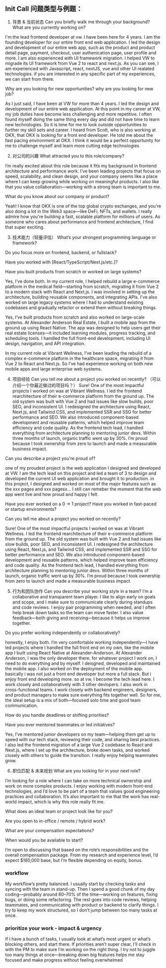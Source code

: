 ## Init Call 问题类型与例题：

1. 背景 & 当前状态
Can you briefly walk me through your background?
What are you currently working on?

I'm the lead frontend developer at vw.  I have been here for 4 years. I am the founding developer for our entire front end web application. I led the design and development of our entire web app, such as the product and product detail page, payment, checkout, user authenication page, user profile and more. I am also experienced with UI framework migration. I helped VW to migrade its UI framework from Vue 2 to react and next.js. As you can see, I am experienced with  Javascript, react, nextJS, vue and other UI realated technologies. if you are interested in any specific part of my experiences, we can start from there.

Why are you looking for new opportunities? why are you looking for new job?

As I just said, I have been at VW for more than 4 years. I led the design and development of our entire web appilication. At this point in my career at VW, my job duties have become less challenging and more repetitive. I often found myself doing the same thing every day and did not have time to learn new technologies. So it is time for me to look outside opportunities to further my skill sets and career. I heard from Scott, who is also working at OKX, that OKX is looking for a front end developer. He told me about the fast pacing environment at OKX. I think it would be a perfect opportunity for me to challenge myself and learn more cutting edge technologies


2. 对公司的兴趣
What attracted you to this role/company?

I’m really excited about this role because it fits my background in frontend architecture and performance work. I’ve been leading projects that focus on speed, scalability, and clean design, and your company seems like a place where I can keep growing while working on meaningful products. I also like that you value collaboration—working with a strong team is important to me.

What do you know about our company or product?

Yeah! I know that OKX is one of the top global crypto exchanges, and you're also doing a lot in the Web3 space—like DeFi, NFTs, and wallets.
I really admire how you're building a fast, scalable platform for millions of users. As someone who cares about performance and frontend architecture, I find that super exciting.


3. 技术能力（轻量评估）
What’s your strongest programming language or framework?

Do you focus more on frontend, backend, or fullstack?

Have you worked with [React/TypeScript/Next.js/etc.]?

Have you built products from scratch or worked on large systems?

Yes, I’ve done both. In my current role, I helped rebuild a large e-commerce platform in the medical field—starting from scratch, migrating it from Vue 2 to a modern stack with React and Next.js. I was involved in setting up the architecture, building reusable components, and integrating APIs. I've also worked on large legacy systems where I had to understand existing codebases and gradually refactor or extend them without breaking things.


Yes, I’ve built products from scratch and also worked on large-scale systems. At Alexander Anderson Real Estate, I built a mobile app from the ground up using React Native. The app was designed to help users get their real estate licenses—it included learning modules, progress tracking, and scheduling tools. I handled the full front-end development, including UI design, navigation, and API integration.

In my current role at Vibrant Wellness, I’ve been leading the rebuild of a complex e-commerce platform in the healthcare space, migrating it from Vue 2 to React and Next.js. So I’ve had experience working on both new mobile apps and large enterprise web systems.


4. 项目经验
Can you tell me about a project you worked on recently?
（可以介绍一个你最近做过的项目吗？）
Sure! One of the most impactful projects I worked on was at Vibrant Wellness. I led the frontend rearchitecture of their e-commerce platform from the ground up. The old system was built with Vue 2 and had issues like slow builds, poor SEO, and inconsistent UI.
I redesigned the architecture using React, Next.js, and Tailwind CSS, and implemented SSR and SSG for better performance and SEO. We also introduced component-based development and reusable patterns, which helped improve team efficiency and code quality.
As the frontend tech lead, I handled everything from architecture planning to mentoring junior devs. Within three months of launch, organic traffic went up by 30%. I’m proud because I took ownership from zero to launch and made a measurable business impact.

Can you describe a project you're proud of?

one of my proudest project is the web application I designed and developed at VW. I am the tech lead on this project and led a team of 3 to design and developed the current UI web application and brought it to production. in this project, I designed and worked on most of the major features such as the xxx pages and xxx pagesx... I still can remeber the moment that the web app went live and how proud and happy I felt.

Have you ever worked on a 0 → 1 project?
Have you worked in fast-paced or startup environments?

Can you tell me about a project you worked on recently?

Sure! One of the most impactful projects I worked on was at Vibrant Wellness. I led the frontend rearchitecture of their e-commerce platform from the ground up. The old system was built with Vue 2 and had issues like slow builds, poor SEO, and inconsistent UI.
I redesigned the architecture using React, Next.js, and Tailwind CSS, and implemented SSR and SSG for better performance and SEO. We also introduced component-based development and reusable patterns, which helped improve team efficiency and code quality.
As the frontend tech lead, I handled everything from architecture planning to mentoring junior devs. Within three months of launch, organic traffic went up by 30%. I’m proud because I took ownership from zero to launch and made a measurable business impact.

5. 行为和团队协作
Can you describe your working style in a team?
I’m a collaborative and transparent team player. I like to align early on goals and scope, and I make sure to communicate clearly during standups and code reviews. I enjoy pair programming when needed, and I often help break down tasks so the team can move faster. I also value feedback—both giving and receiving—because it helps us improve together.


Do you prefer working independently or collaboratively?

honestly, I enjoy both. I’m very comfortable working independently—I have led projects where I handled the full front end on my own, like the mobile app I built using React Native at Alexander-Anderson. At Alexander Anderson, I was the only developer there. for whatever project I work on, I need to do everything and by myself. I deisgned, developed and maintained the mobile app. I also worked on the deployment of the mobile app. basically i was not just a front end developer but more a full stack. But i enjoy front end developing more. so at vw, I become the tech lead here. I work closely and collaboratively with 3 other devlopers. I also work in cross-functional teams. I work closely with backend engineers, designers, and product managers to make sure everything fits together well. So for me, the ideal setup is a mix of both—focused solo time and good team communication.

How do you handle deadlines or shifting priorities?

Have you ever mentored teammates or led initiatives?

Yes, I’ve mentored junior developers on my team—helping them get up to speed with our tech stack, reviewing their code, and sharing best practices. I also led the frontend migration of a large Vue 2 codebase to React and Next.js, where I set up the architecture, broke down tasks, and worked closely with others to guide the transition. I really enjoy helping teammates grow.

6. 职位匹配 & 未来规划
What are you looking for in your next role?

I’m looking for a role where I can take on more technical ownership and work on more complex products. I enjoy working with modern front-end technologies, and I’d love to be part of a team that values good engineering practices and collaboration. It’s also important to me that the work has real-world impact, which is why this role really fit me.

What does an ideal team or project look like for you?

Are you open to in-office / remote / hybrid work?

What are your compensation expectations?

When would you be available to start?

I’m open to discussing that based on the role’s responsibilities and the overall compensation package. From my research and experience level, I’d expect $180,000 base, but I’m flexible depending on equity, bonus.


### workflow

My workflow’s pretty balanced. I usually start by checking tasks and syncing with the team in stand-up. Then I spend a good chunk of my day coding—probably around 60–70% of the time—working on features, fixing bugs, or doing some refactoring. The rest goes into code reviews, helping teammates, and communicating with product or backend to clarify things. I try to keep my work structured, so I don’t jump between too many tasks at once.


### prioritize your work - impact & urgency
If I have a bunch of tasks, I usually look at what’s most urgent or what’s blocking others, and start there. If priorities aren’t super clear, I’ll check in with the PM to make sure I’m working on the right thing. I try not to juggle too many things at once—breaking down big features helps me stay focused and make progress without feeling overwhelmed
